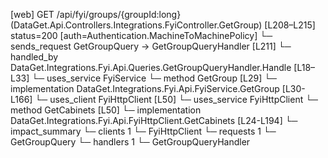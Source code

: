 [web] GET /api/fyi/groups/{groupId:long}  (DataGet.Api.Controllers.Integrations.FyiController.GetGroup)  [L208–L215] status=200 [auth=Authentication.MachineToMachinePolicy]
  └─ sends_request GetGroupQuery -> GetGroupQueryHandler [L211]
    └─ handled_by DataGet.Integrations.Fyi.Api.Queries.GetGroupQueryHandler.Handle [L18–L33]
      └─ uses_service FyiService
        └─ method GetGroup [L29]
          └─ implementation DataGet.Integrations.Fyi.Api.FyiService.GetGroup [L30-L166]
            └─ uses_client FyiHttpClient [L50]
            └─ uses_service FyiHttpClient
              └─ method GetCabinets [L50]
                └─ implementation DataGet.Integrations.Fyi.Api.FyiHttpClient.GetCabinets [L24-L194]
  └─ impact_summary
    └─ clients 1
      └─ FyiHttpClient
    └─ requests 1
      └─ GetGroupQuery
    └─ handlers 1
      └─ GetGroupQueryHandler

